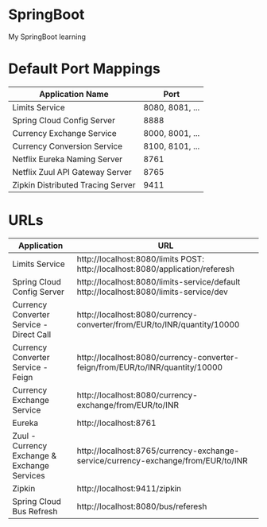 # SpringBoot
My SpringBoot learning

# Default Port Mappings
| Application Name | Port | 
| --------| -----|
| Limits Service | 8080, 8081, ... |
| Spring Cloud Config Server | 8888 |
| Currency Exchange Service | 8000, 8001, ... |
| Currency Conversion Service | 8100, 8101, ... |
| Netflix Eureka Naming Server | 8761 |
| Netflix Zuul API Gateway Server | 8765 |
| Zipkin Distributed Tracing Server | 9411 |

# URLs
| Application | URL |
| --------| -----|
| Limits Service | http://localhost:8080/limits POST: http://localhost:8080/application/referesh |
| Spring Cloud Config Server | http://localhost:8080/limits-service/default http://localhost:8080/limits-service/dev |
| Currency Converter Service - Direct Call | http://localhost:8080/currency-converter/from/EUR/to/INR/quantity/10000 |
| Currency Converter Service - Feign | http://localhost:8080/currency-converter-feign/from/EUR/to/INR/quantity/10000 |
| Currency Exchange Service | http://localhost:8080/currency-exchange/from/EUR/to/INR |
| Eureka | http://localhost:8761 |
| Zuul - Currency Exchange & Exchange Services | http://localhost:8765/currency-exchange-service/currency-exchange/from/EUR/to/INR |
| Zipkin | http://localhost:9411/zipkin |
| Spring Cloud Bus Refresh | http://localhost:8080/bus/referesh |
